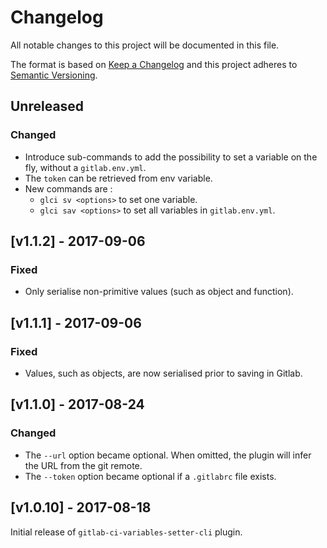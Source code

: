 # Changelog

All notable changes to this project will be documented in this file.

The format is based on [Keep a Changelog](http://keepachangelog.com/) and this project adheres to [Semantic Versioning](http://semver.org/).

## Unreleased

### Changed

- Introduce sub-commands to add the possibility to set a variable on the fly, without a `gitlab.env.yml`.
- The `token` can be retrieved from env variable.
- New commands are :
    - `glci sv <options>` to set one variable.
    - `glci sav <options>` to set all variables in `gitlab.env.yml`.

## [v1.1.2] - 2017-09-06

### Fixed

- Only serialise non-primitive values (such as object and function).

## [v1.1.1] - 2017-09-06

### Fixed

- Values, such as objects, are now serialised prior to saving in Gitlab.

## [v1.1.0] - 2017-08-24

### Changed

- The `--url` option became optional. When omitted, the plugin will infer the URL from the git remote.
- The `--token` option became optional if a `.gitlabrc` file exists.

## [v1.0.10] - 2017-08-18

Initial release of `gitlab-ci-variables-setter-cli` plugin.
